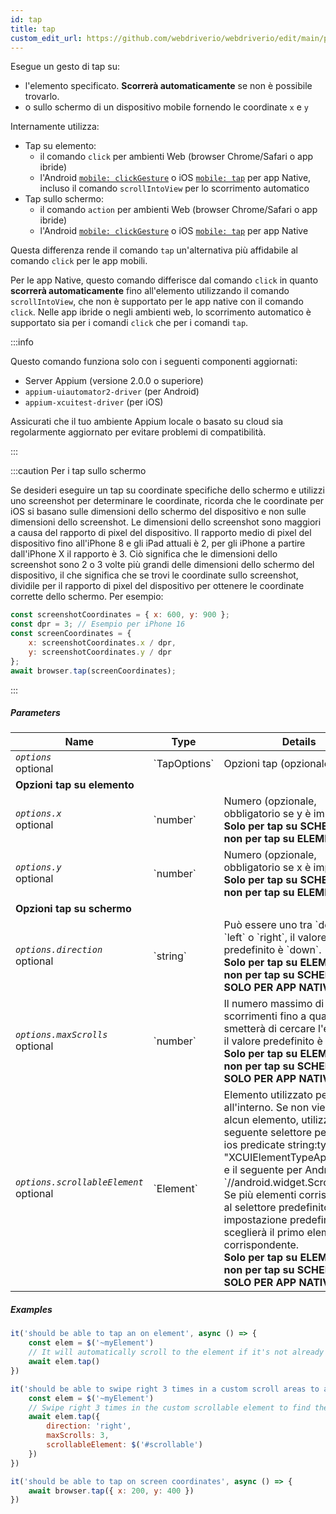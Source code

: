 ```yaml
---
id: tap
title: tap
custom_edit_url: https://github.com/webdriverio/webdriverio/edit/main/packages/webdriverio/src/commands/mobile/tap.ts
---
```


Esegue un gesto di tap su:
- l'elemento specificato. **Scorrerà automaticamente** se non è possibile trovarlo.
- o sullo schermo di un dispositivo mobile fornendo le coordinate `x` e `y`

Internamente utilizza:
- Tap su elemento:
     - il comando `click` per ambienti Web (browser Chrome/Safari o app ibride)
     - l'Android [`mobile: clickGesture`](https://github.com/appium/appium-uiautomator2-driver/blob/master/docs/android-mobile-gestures.md#mobile-clickgesture)
o iOS [`mobile: tap`](https://appium.github.io/appium-xcuitest-driver/latest/reference/execute-methods/#mobile-tap) per app Native, incluso il comando
`scrollIntoView` per lo scorrimento automatico
- Tap sullo schermo:
     - il comando `action` per ambienti Web (browser Chrome/Safari o app ibride)
     - l'Android [`mobile: clickGesture`](https://github.com/appium/appium-uiautomator2-driver/blob/master/docs/android-mobile-gestures.md#mobile-clickgesture)
o iOS [`mobile: tap`](https://appium.github.io/appium-xcuitest-driver/latest/reference/execute-methods/#mobile-tap) per app Native

Questa differenza rende il comando `tap` un'alternativa più affidabile al comando `click` per le app mobili.

Per le app Native, questo comando differisce dal comando `click` in quanto <strong>scorrerà automaticamente</strong> fino all'elemento utilizzando il comando `scrollIntoView`,
che non è supportato per le app native con il comando `click`. Nelle app ibride o negli ambienti web, lo scorrimento automatico è supportato sia per i comandi `click` che per i comandi `tap`.

:::info

Questo comando funziona solo con i seguenti componenti aggiornati:
 - Server Appium (versione 2.0.0 o superiore)
 - `appium-uiautomator2-driver` (per Android)
 - `appium-xcuitest-driver` (per iOS)

Assicurati che il tuo ambiente Appium locale o basato su cloud sia regolarmente aggiornato per evitare problemi di compatibilità.

:::

:::caution Per i tap sullo schermo

Se desideri eseguire un tap su coordinate specifiche dello schermo e utilizzi uno screenshot per determinare le coordinate, ricorda che le
coordinate per iOS si basano sulle dimensioni dello schermo del dispositivo e non sulle dimensioni dello screenshot. Le dimensioni dello screenshot sono maggiori a causa del rapporto di pixel del dispositivo.
Il rapporto medio di pixel del dispositivo fino all'iPhone 8 e gli iPad attuali è 2, per gli iPhone a partire dall'iPhone X il rapporto è 3. Ciò significa che le dimensioni
dello screenshot sono 2 o 3 volte più grandi delle dimensioni dello schermo del dispositivo, il che significa che se trovi le coordinate sullo screenshot, dividile per il rapporto
di pixel del dispositivo per ottenere le coordinate corrette dello schermo. Per esempio:

```js
const screenshotCoordinates = { x: 600, y: 900 };
const dpr = 3; // Esempio per iPhone 16
const screenCoordinates = {
    x: screenshotCoordinates.x / dpr,
    y: screenshotCoordinates.y / dpr
};
await browser.tap(screenCoordinates);
```

:::

##### Parameters

<table>
  <thead>
    <tr>
      <th>Name</th><th>Type</th><th>Details</th>
    </tr>
  </thead>
  <tbody>
    <tr>
      <td><code><var>options</var></code><br /><span className="label labelWarning">optional</span></td>
      <td>`TapOptions`</td>
      <td>Opzioni tap (opzionale)</td>
    </tr>
    <tr>
              <td colspan="3"><strong>Opzioni tap su elemento</strong></td>
            </tr>
    <tr>
      <td><code><var>options.x</var></code><br /><span className="label labelWarning">optional</span></td>
      <td>`number`</td>
      <td>Numero (opzionale, obbligatorio se y è impostato) <br /><strong>Solo per tap su SCHERMO, non per tap su ELEMENTO</strong></td>
    </tr>
    <tr>
      <td><code><var>options.y</var></code><br /><span className="label labelWarning">optional</span></td>
      <td>`number`</td>
      <td>Numero (opzionale, obbligatorio se x è impostato) <br /><strong>Solo per tap su SCHERMO, non per tap su ELEMENTO</strong></td>
    </tr>
    <tr>
              <td colspan="3"><strong>Opzioni tap su schermo</strong></td>
            </tr>
    <tr>
      <td><code><var>options.direction</var></code><br /><span className="label labelWarning">optional</span></td>
      <td>`string`</td>
      <td>Può essere uno tra `down`, `up`, `left` o `right`, il valore predefinito è `down`. <br /><strong>Solo per tap su ELEMENTO, non per tap su SCHERMO</strong><br /><strong>SOLO PER APP NATIVE MOBILI</strong></td>
    </tr>
    <tr>
      <td><code><var>options.maxScrolls</var></code><br /><span className="label labelWarning">optional</span></td>
      <td>`number`</td>
      <td>Il numero massimo di scorrimenti fino a quando smetterà di cercare l'elemento, il valore predefinito è `10`. <br /><strong>Solo per tap su ELEMENTO, non per tap su SCHERMO</strong><br /><strong>SOLO PER APP NATIVE MOBILI</strong></td>
    </tr>
    <tr>
      <td><code><var>options.scrollableElement</var></code><br /><span className="label labelWarning">optional</span></td>
      <td>`Element`</td>
      <td>Elemento utilizzato per scorrere all'interno. Se non viene fornito alcun elemento, utilizzerà il seguente selettore per iOS `-ios predicate string:type == "XCUIElementTypeApplication"` e il seguente per Android `//android.widget.ScrollView'`. Se più elementi corrispondono al selettore predefinito, per impostazione predefinita sceglierà il primo elemento corrispondente. <br /><strong>Solo per tap su ELEMENTO, non per tap su SCHERMO</strong><br /><strong>SOLO PER APP NATIVE MOBILI</strong></td>
    </tr>
  </tbody>
</table>

##### Examples

```js title="element.tap.example.js"
it('should be able to tap an on element', async () => {
    const elem = $('~myElement')
    // It will automatically scroll to the element if it's not already in the viewport
    await elem.tap()
})

```

```js title="element.tap.scroll.options.example.js"
it('should be able to swipe right 3 times in a custom scroll areas to an element and tap on the element', async () => {
    const elem = $('~myElement')
    // Swipe right 3 times in the custom scrollable element to find the element
    await elem.tap({
        direction: 'right',
        maxScrolls: 3,
        scrollableElement: $('#scrollable')
    })
})

```

```js title="screen.tap.example.js"
it('should be able to tap on screen coordinates', async () => {
    await browser.tap({ x: 200, y: 400 })
})
```